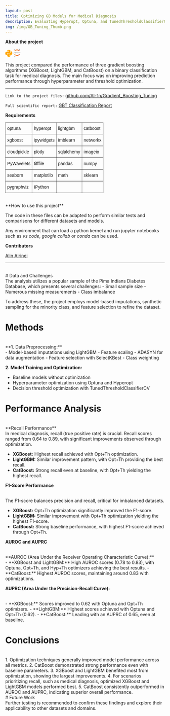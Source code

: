 ```yaml
---
layout: post
title: Optimizing GB Models for Medical Diagnosis
description: Evaluating Hyperopt, Optuna, and TunedThresholdClassifierCV on Gradient Boosting 
img: /img/GB_Tuning_Thumb.png
---
```


**About the project**

![](/img/python_icon.png) ![](/img/jupyter_icon.png)

This project compared the performance of three gradient boosting algorithms (XGBoost, LightGBM, and CatBoost) on a binary classification task for medical diagnosis. The main focus was on improving prediction performance through hyperparameter and threshold optimization.

---

`Link to the project files:` <a href="https://github.com/Al-1n/Gradient_Boosting_Tuning">github.com/Al-1n/Gradient_Boosting_Tuning</a> 

`Full scientific report:`  <a href="https://github.com/Al-1n/Gradient_Boosting_Tuning/blob/main/Docs/GBT_classification_report.pdf">GBT Classification Report</a>

**Requirements**

<style type="text/css">
.tg  {border-collapse:collapse;border-spacing:0;}
.tg td{border-color:black;border-style:solid;border-width:1px;font-family:Arial, sans-serif;font-size:14px;
  overflow:hidden;padding:10px 5px;word-break:normal;}
.tg th{border-color:black;border-style:solid;border-width:1px;font-family:Arial, sans-serif;font-size:14px;
  font-weight:normal;overflow:hidden;padding:10px 5px;word-break:normal;}
.tg .tg-0pky{border-color:inherit;text-align:left;vertical-align:top}
</style>
<table class="tg">
<thead>
  <tr>
    <th class="tg-0pky">optuna</th>
    <th class="tg-0pky">hyperopt</th>
    <th class="tg-0pky">lightgbm</th> 
    <th class="tg-0pky">catboost</th>    
  </tr>
</thead>
<tbody>
  <tr>
    <td class="tg-0pky">xgboost</td>
    <td class="tg-0pky">ipywidgets</td>
    <td class="tg-0pky">imblearn</td> 
    <th class="tg-0pky">networkx</th>    
  </tr>
  <tr>
    <th class="tg-0pky">cloudpickle</th> 
    <td class="tg-0pky">plotly</td>
    <td class="tg-0pky">sqlalchemy</td>
    <td class="tg-0pky">imageio</td>    
  </tr>
  <tr>
    <th class="tg-0pky">PyWavelets</th> 
    <td class="tg-0pky">tifffile</td>
    <td class="tg-0pky">pandas</td>
    <td class="tg-0pky">numpy</td>    
  </tr>
  <tr>
    <th class="tg-0pky">seaborn</th> 
    <td class="tg-0pky">matplotlib</td>
    <td class="tg-0pky">math</td>
    <td class="tg-0pky">sklearn</td>    
  </tr>
  <tr>
    <th class="tg-0pky">pygraphviz</th> 
    <td class="tg-0pky">IPython</td>
    <td class="tg-0pky"></td>
    <td class="tg-0pky"></td>    
  </tr>
</tbody>
</table>
      
<br/>
**How to use this project**

The code in these files can be adapted to perform similar tests and comparisons for different datasets and models.  

Any environment that can load a python kernel and run jupyter notebooks such as *vs code*, *google collab* or *conda* can be used.


**Contributors**

<a href="https://www.linkedin.com/in/alin-airinei/">Alin Airinei</a>

---

<br/>    
# Data and Challenges

<br/>   
The analysis utilizes a popular sample of the Pima Indians Diabetes Database, which presents several challenges:
- Small sample size
- Numerous missing measurements 
- Class imbalance

To address these, the project employs model-based imputations, synthetic sampling for the minority class, and feature selection to refine the dataset.


# Methods

<br/>   
**1. Data Preprocessing:**

<br/>   
- Model-based imputations using LightGBM
- Feature scaling
- ADASYN for data augmentation
- Feature selection with SelectKBest
- Class weighting

**2. Model Training and Optimization:**
<br/>  
- Baseline models without optimization
- Hyperparameter optimization using Optuna and Hyperopt
- Decision threshold optimization with TunedThresholdClassifierCV
 
# Performance Analysis

<br/>  
**Recall Performance**

<br/>  
In medical diagnosis, recall (true positive rate) is crucial. Recall scores ranged from 0.64 to 0.89, with significant improvements observed through optimization.
  
- **XGBoost:** Highest recall achieved with Opt+Th optimization.
- **LightGBM:** Similar improvement pattern, with Opt+Th providing the best recall.
- **CatBoost:** Strong recall even at baseline, with Opt+Th yielding the highest recall.
 
**F1-Score Performance**

<br/>  
The F1-score balances precision and recall, critical for imbalanced datasets.

- **XGBoost:** Opt+Th optimization significantly improved the F1-score.
- **LightGBM:** Similar improvement with Opt+Th optimization yielding the highest F1-score.
- **CatBoost:** Strong baseline performance, with highest F1-score achieved through Opt+Th.

**AUROC and AUPRC**

<br/>  
**AUROC (Area Under the Receiver Operating Characteristic Curve):**

<br/>  
- **XGBoost and LightGBM:** High AUROC scores (0.78 to 0.83), with Optuna, Opt+Th, and Hyp+Th optimizers achieving the best results.
- **CatBoost:** Highest AUROC scores, maintaining around 0.83 with optimizations.
 
**AUPRC (Area Under the Precision-Recall Curve):**

<br/>  
- **XGBoost:** Scores improved to 0.62 with Optuna and Opt+Th optimizers.
- **LightGBM:** Highest scores achieved with Optuna and Opt+Th (0.62).
- **CatBoost:** Leading with an AUPRC of 0.65, even at baseline.

# Conclusions

<br/>   
1. Optimization techniques generally improved model performance across all metrics.
2. CatBoost demonstrated strong performance even with baseline parameters.
3. XGBoost and LightGBM benefited most from optimization, showing the largest improvements.
4. For scenarios prioritizing recall, such as medical diagnosis, optimized XGBoost and LightGBM models performed best.
5. CatBoost consistently outperformed in AUROC and AUPRC, indicating superior overall performance.

<br/>   
# Future Work

<br/>   
Further testing is recommended to confirm these findings and explore their applicability to other datasets and domains.

<br/>  
